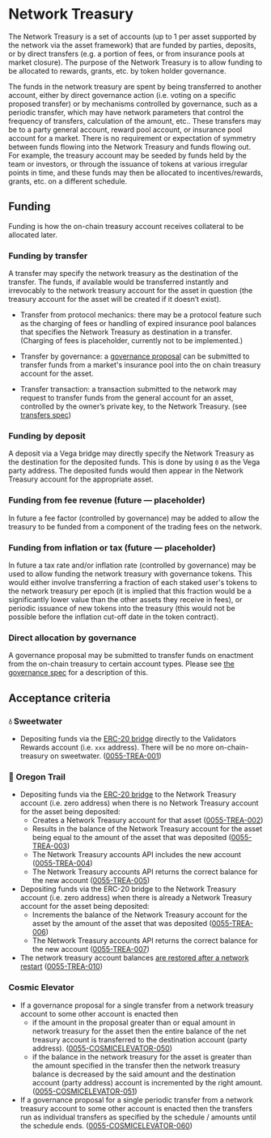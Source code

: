 # Network Treasury

The Network Treasury is a set of accounts (up to 1 per asset supported by the network via the asset framework) that are funded by parties, deposits, or by direct transfers (e.g. a portion of fees, or from insurance pools at market closure).
The purpose of the Network Treasury is to allow funding to be allocated to rewards, grants, etc. by token holder governance.

The funds in the network treasury are spent by being transferred to another account, either by direct governance action (i.e. voting on a specific proposed transfer) or by mechanisms controlled by governance, such as a periodic transfer, which may have network parameters that control the frequency of transfers, calculation of the amount, etc..
These transfers may be to a party general account, reward pool account, or insurance pool account for a market.
There is no requirement or expectation of symmetry between funds flowing into the Network Treasury and funds flowing out.
For example, the treasury account may be seeded by funds held by the team or investors, or through the issuance of tokens at various irregular points in time, and these funds may then be allocated to incentives/rewards, grants, etc. on a different schedule.

## Funding

Funding is how the on-chain treasury account receives collateral to be allocated later.

### Funding by transfer

A transfer may specify the network treasury as the destination of the transfer.
The funds, if available would be transferred instantly and irrevocably to the network treasury account for the asset in question (the treasury account for the asset will be created if it doesn’t exist).

- Transfer from protocol mechanics: there may be a protocol feature such as the charging of fees or handling of expired insurance pool balances that specifies the Network Treasury as destination in a transfer. (Charging of fees is placeholder, currently not to be implemented.)

- Transfer by governance: a [governance proposal](./0028-GOVE-governance.md) can be submitted to transfer funds from a market's insurance pool into the on chain treasury account for the asset.

- Transfer transaction: a transaction submitted to the network may request to transfer funds from the general account for an asset, controlled by the owner’s private key, to the Network Treasury. (see [transfers spec](./0057-TRAN-transfers.md))

### Funding by deposit

A deposit via a Vega bridge may directly specify the Network Treasury as the destination for the deposited funds. This is done by using `0` as the Vega party address.
The deposited funds would then appear in the Network Treasury account for the appropriate asset.

### Funding from fee revenue (future — placeholder)

In future a fee factor (controlled by governance) may be added to allow the treasury to be funded from a component of the trading fees on the network.

### Funding from inflation or tax (future — placeholder)

In future a tax rate and/or inflation rate (controlled by governance) may be used to allow funding the network treasury with governance tokens. This would either involve transferring a fraction of each staked user's tokens to the network treasury per epoch (it is implied that this fraction would be a significantly lower value than the other assets they receive in fees), or periodic issuance of new tokens into the treasury (this would not be possible before the inflation cut-off date in the token contract).

### Direct allocation by governance

A governance proposal may be submitted to transfer funds on enactment from the on-chain treasury to certain account types. Please see [the governance spec](./0028-GOVE-governance.md) for a description of this.

## Acceptance criteria

### 💧 Sweetwater

- Depositing funds via the [ERC-20 bridge](./0031-ETHB-ethereum_bridge_spec.md) directly to the Validators Rewards account (i.e. `xxx` address). There will be no more  on-chain-treasury on sweetwater. (<a name="0055-TREA-001" href="#0055-TREA-001">0055-TREA-001</a>)

### 🤠 Oregon Trail

- Depositing funds via the [ERC-20 bridge](./0031-ETHB-ethereum_bridge_spec.md) to the Network Treasury account (i.e. zero address) when there is no Network Treasury account for the asset being deposited:
  - Creates a Network Treasury account for that asset  (<a name="0055-TREA-002" href="#0055-TREA-002">0055-TREA-002</a>)
  - Results in the balance of the Network Treasury account for the asset being equal to the amount of the asset that was deposited (<a name="0055-TREA-003" href="#0055-TREA-003">0055-TREA-003</a>)
  - The Network Treasury accounts API includes the new account  (<a name="0055-TREA-004" href="#0055-TREA-004">0055-TREA-004</a>)
  - The Network Treasury accounts API returns the correct balance for the new account (<a name="0055-TREA-005" href="#0055-TREA-005">0055-TREA-005</a>)
- Depositing funds via the ERC-20 bridge to the Network Treasury account (i.e. zero address) when there is already a Network Treasury account for the asset being deposited:
  - Increments the balance of the Network Treasury account for the asset by the amount of the asset that was deposited (<a name="0055-TREA-006" href="#0055-TREA-006">0055-TREA-006</a>)
  - The Network Treasury accounts API returns the correct balance for the new account (<a name="0055-TREA-007" href="#0055-TREA-007">0055-TREA-007</a>)
- The network treasury account balances [are restored after a network restart](./0073-LIMN-limited_network_life.md)  (<a name="0055-TREA-010" href="#0055-TREA-010">0055-TREA-010</a>)

### Cosmic Elevator 

- If a governance proposal for a single transfer from a network treasury account to some other account is enacted then
  - if the amount in the proposal greater than or equal amount in network treasury for the asset then the entire balance of the net treasury account is transferred to the destination account (party address). (<a name="0055-COSMICELEVATOR-050" href="#0055-COSMICELEVATOR-050">0055-COSMICELEVATOR-050</a>)
  - if the balance in the network treasury for the asset is greater than the amount specified in the transfer then the network treasury balance is decreased by the said amount and the destination account (party address) account is incremented by the right amount. (<a name="0055-COSMICELEVATOR-051" href="#0055-COSMICELEVATOR-051">0055-COSMICELEVATOR-051</a>)
- If a governance proposal for a single periodic transfer from a network treasury account to some other account is enacted then the transfers run as individual transfers as specified by the schedule / amounts until the schedule ends. (<a name="0055-COSMICELEVATOR-060" href="#0055-COSMICELEVATOR-060">0055-COSMICELEVATOR-060</a>)
